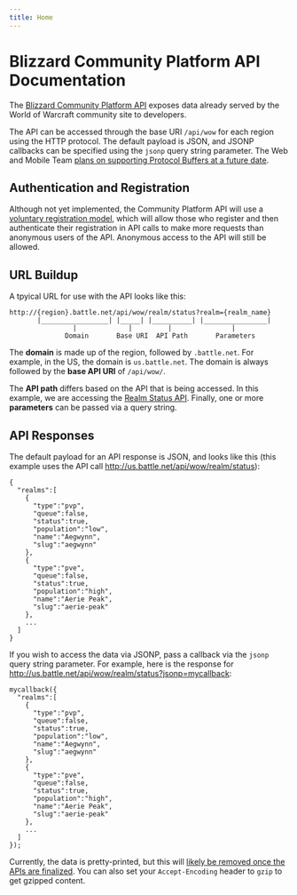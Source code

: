 ```yaml
---
title: Home
---
```

Blizzard Community Platform API Documentation
=============================================

The [Blizzard Community Platform API](http://us.battle.net/wow/en/forum/2626217/) exposes data already served by the World of Warcraft community site to developers.

The API can be accessed through the base URI `/api/wow` for each region using the HTTP protocol. The default payload is JSON, and JSONP callbacks can be specified using the `jsonp` query string parameter. The Web and Mobile Team [plans on supporting Protocol Buffers at a future date](http://us.battle.net/wow/en/forum/topic/2593004215#2).

Authentication and Registration
-------------------------------

Although not yet implemented, the Community Platform API will use a [voluntary registration model](http://us.battle.net/wow/en/forum/topic/2369881359), which will allow those who register and then authenticate their registration in API calls to make more requests than anonymous users of the API. Anonymous access to the API will still be allowed.

URL Buildup
-----------

A tpyical URL for use with the API looks like this:

    http://{region}.battle.net/api/wow/realm/status?realm={realm_name}
           |_________________| |_____| |__________| |________________|
                    |             |         |               |
                  Domain       Base URI  API Path       Parameters

The **domain** is made up of the region, followed by `.battle.net`. For example, in the US, the domain is `us.battle.net`. The domain is always followed by the **base API URI** of `/api/wow/`.

The **API path** differs based on the API that is being accessed. In this example, we are accessing the [Realm Status API](/api/realm.html). Finally, one or more **parameters** can be passed via a query string.

API Responses
-------------

The default payload for an API response is JSON, and looks like this (this example uses the API call <http://us.battle.net/api/wow/realm/status>):

    {
      "realms":[
        {
          "type":"pvp",
          "queue":false,
          "status":true,
          "population":"low",
          "name":"Aegwynn",
          "slug":"aegwynn"
        },
        {
          "type":"pve",
          "queue":false,
          "status":true,
          "population":"high",
          "name":"Aerie Peak",
          "slug":"aerie-peak"
        },
        ...
      ]
    }

If you wish to access the data via JSONP, pass a callback via the `jsonp` query string parameter. For example, here is the response for <http://us.battle.net/api/wow/realm/status?jsonp=mycallback>:

    mycallback({
      "realms":[
        {
          "type":"pvp",
          "queue":false,
          "status":true,
          "population":"low",
          "name":"Aegwynn",
          "slug":"aegwynn"
        },
        {
          "type":"pve",
          "queue":false,
          "status":true,
          "population":"high",
          "name":"Aerie Peak",
          "slug":"aerie-peak"
        },
        ...
      ]
    });

Currently, the data is pretty-printed, but this will [likely be removed once the APIs are finalized](http://us.battle.net/wow/en/forum/topic/2548997698#7). You can also set your `Accept-Encoding` header to `gzip` to get gzipped content.
